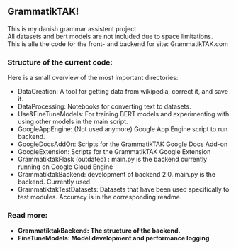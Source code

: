 ## GrammatikTAK!
This is my danish grammar assistent project.  
All datasets and bert models are not included due to space limitations.  
This is alle the code for the front- and backend for site: GrammatikTAK.com

### Structure of the current code:
Here is a small overview of the most important directories:  
* DataCreation: A tool for getting data from wikipedia, correct it, and save it.
* DataProcessing: Notebooks for converting text to datasets.
* Use&FineTuneModels: For training BERT models and experimenting with using other models in the main script.
* GoogleAppEngine: (Not used anymore) Google App Engine script to run backend.
* GoogleDocsAddOn: Scripts for the GrammatikTAK Google Docs Add-on
* GoogleExtension: Scripts for the GrammatikTAK Google Extension
* GrammatiktakFlask (outdated) : main.py is the backend currently running on Google Cloud Engine
* GrammatiktakBackend: development of backend 2.0. main.py is the backend. Currently used.
* GrammatiktakTestDatasets: Datasets that have been used specifically to test modules. Accuracy is in the corresponding readme.

### Read more:
* **GrammatiktakBackend: The structure of the backend.**  
* **FineTuneModels: Model development and performance logging**
